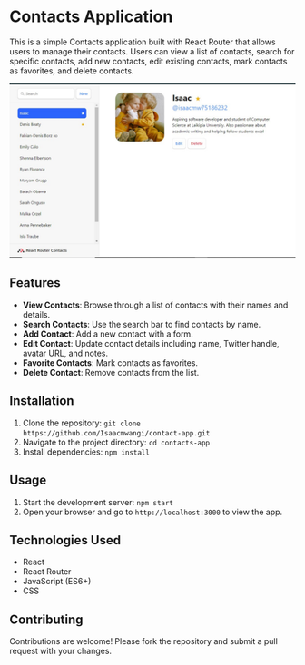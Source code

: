# Contacts Application

This is a simple Contacts application built with React Router that allows users to manage their contacts. Users can view a list of contacts, search for specific contacts, add new contacts, edit existing contacts, mark contacts as favorites, and delete contacts.

![Contacts App Screenshot](./src/assets/Screenshot.jpg)

## Features

- **View Contacts**: Browse through a list of contacts with their names and details.
- **Search Contacts**: Use the search bar to find contacts by name.
- **Add Contact**: Add a new contact with a form.
- **Edit Contact**: Update contact details including name, Twitter handle, avatar URL, and notes.
- **Favorite Contacts**: Mark contacts as favorites.
- **Delete Contact**: Remove contacts from the list.

## Installation

1. Clone the repository: `git clone https://github.com/Isaacmwangi/contact-app.git`
2. Navigate to the project directory: `cd contacts-app`
3. Install dependencies: `npm install`

## Usage

1. Start the development server: `npm start`
2. Open your browser and go to `http://localhost:3000` to view the app.

## Technologies Used

- React
- React Router
- JavaScript (ES6+)
- CSS

## Contributing

Contributions are welcome! Please fork the repository and submit a pull request with your changes.


